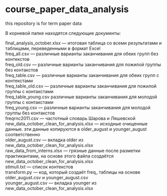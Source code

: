 # course_paper_data_analysis
this repository is for term paper data


В корневой папке находятся следующие документы:

final_analysis_october.xlsx	— итоговая таблица со всеми результатами и таблицами, переведенными в формат Excel<br/>
freq_all.csv	— различные варианты заканчивания для обеих групп без контекстов<br/>
freq_old.csv	— различные варианты заканчивания для пожилой группы без контакстов<br/>
freq_table.csv	— различные варианты заканчивания для обеих групп с контекстами<br/>
freq_table_old.csv	— различные варианты заканчивания для пожилой группы с контакстами<br/>
freq_table_young.csv	различные варианты заканчивания для молодой группы с контакстами<br/>
freq_young.csv — различные варианты заканчивания для молодой группы без контакстов<br/>
freqrnc2011.csv	 — частотный словарь Шарова и Ляшевской<br/>
new_data_october_clean_for_analysis.xlsx — исходные очищенные данные. эти данные копируются в older_august и younger_august соответственно<br/>
older_august.csv	— вкладка older из new_data_october_clean_for_analysis.xlsx<br/>
raw_data_from_interns.xlsx	— грязные данные после разметки практикантами, на основе этого файла создаётся new_data_october_clean_for_analysis.xlsx<br/>
stimuli.txt — список контекстов<br/>
transform.py	— код, который создаёт freq_ таблицы на основе older_august.csv и younger_august.csv<br/>
younger_august.csv — вкладка younger из new_data_october_clean_for_analysis.xlsx<br/>
